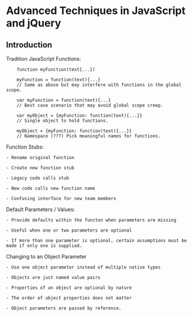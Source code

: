 # **Advanced Techniques in JavaScript and jQuery**

## **Introduction**

Tradition JavaScript Functions:

        function myFunction(text{...}) 

        myFunction = function(text){...}
        // Same as above but may interfere with functions in the global scope.

        var myFunction = function(text){...}
        // Best case scenario that may avoid global scope creep.

        var myObject = {myFunction: function(text){...}}
        // Single object to hold functions.

        myObject = {myFunction: function(text){...}}
        // Namespace (???) Pick meaningful names for functions.

Function Stubs:

    - Rename original function

    - Create new function stub

    - Legacy code calls stub

    - New code calls new function name

    - Confusing interface for new team members

Default Parameters / Values:

    - Provide defaults within the functon when parameters are missing

    - Useful when one or two parameters are optional 

    - If more than one parameter is optional, certain assumptions must be made if only one is supplied.

Changing to an Object Parameter

    - Use one object parameter instead of multiple native types

    - Objects are just named value pairs

    - Properties of an object are optional by nature

    - The order of object properties does not matter

    - Object parameters are passed by reference.